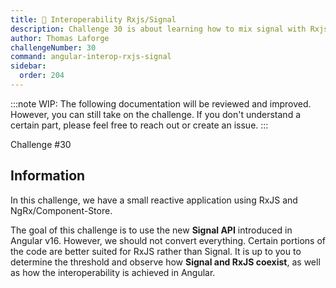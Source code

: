 ```yaml
---
title: 🔴 Interoperability Rxjs/Signal
description: Challenge 30 is about learning how to mix signal with Rxjs
author: Thomas Laforge
challengeNumber: 30
command: angular-interop-rxjs-signal
sidebar:
  order: 204
---
```


:::note
WIP: The following documentation will be reviewed and improved. However, you can still take on the challenge. If you don't understand a certain part, please feel free to reach out or create an issue.
:::

<div class="chip">Challenge #30</div>

## Information

In this challenge, we have a small reactive application using RxJS and NgRx/Component-Store.

The goal of this challenge is to use the new **Signal API** introduced in Angular v16. However, we should not convert everything. Certain portions of the code are better suited for RxJS rather than Signal. It is up to you to determine the threshold and observe how **Signal and RxJS coexist**, as well as how the interoperability is achieved in Angular.

